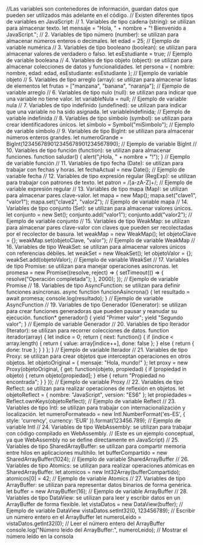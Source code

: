 //Las variables son contenedores de información, guardan datos que pueden ser utilizados más adelante en el código.
// Existen diferentes tipos de variables en JavaScript:
// 1. Variables de tipo cadena (string): se utilizan para almacenar texto.
let mensaje = "Hola, " + nombre + "! Bienvenido a JavaScript.";
// 2. Variables de tipo número (number): se utilizan para almacenar números enteros o decimales.
let edad = 25; // Ejemplo de variable numérica
// 3. Variables de tipo booleano (boolean): se utilizan para almacenar valores de verdadero o falso.
let esEstudiante = true; // Ejemplo de variable booleana
// 4. Variables de tipo objeto (object): se utilizan para almacenar colecciones de datos y funcionalidades.
let persona = {
    nombre: nombre,
    edad: edad,
    esEstudiante: esEstudiante
}; // Ejemplo de variable objeto
// 5. Variables de tipo arreglo (array): se utilizan para almacenar listas de elementos
let frutas = ["manzana", "banana", "naranja"]; // Ejemplo de variable arreglo
// 6. Variables de tipo nulo (null): se utilizan para indicar que una variable no tiene valor.
let variableNula = null; // Ejemplo de variable nula
// 7. Variables de tipo indefinido (undefined): se utilizan para indicar que una variable no ha sido asignada.
let variableIndefinida; // Ejemplo de variable indefinida
// 8. Variables de tipo símbolo (symbol): se utilizan para crear identificadores únicos.
let simbolo = Symbol("miSimbolo"); // Ejemplo de variable símbolo
// 9. Variables de tipo BigInt: se utilizan para almacenar números enteros grandes.
let numeroGrande = BigInt(123456789012345678901234567890); // Ejemplo de variable BigInt
// 10. Variables de tipo función (function): se utilizan para almacenar funciones.
function saludar() {
    alert("¡Hola, " + nombre + "!");
} // Ejemplo de variable función
// 11. Variables de tipo fecha (Date): se utilizan para trabajar con fechas y horas.
let fechaActual = new Date(); // Ejemplo de variable fecha
// 12. Variables de tipo expresión regular (RegExp): se utilizan para trabajar con patrones de texto.
let patron = /[a-zA-Z]+/; // Ejemplo de variable expresión regular
// 13. Variables de tipo mapa (Map): se utilizan para almacenar pares clave-valor.
let mapa = new Map();
mapa.set("clave1", "valor1");
mapa.set("clave2", "valor2"); // Ejemplo de variable mapa
// 14. Variables de tipo conjunto (Set): se utilizan para almacenar valores únicos.
let conjunto = new Set();
conjunto.add("valor1");
conjunto.add("valor2"); // Ejemplo de variable conjunto
// 15. Variables de tipo WeakMap: se utilizan para almacenar pares clave-valor con claves que pueden ser recolectadas por el recolector de basura.
let weakMap = new WeakMap();
let objetoClave = {};
weakMap.set(objetoClave, "valor"); // Ejemplo de variable WeakMap
// 16. Variables de tipo WeakSet: se utilizan para almacenar valores únicos con referencias débiles.
let weakSet = new WeakSet();
let objetoValor = {};
weakSet.add(objetoValor); // Ejemplo de variable WeakSet
// 17. Variables de tipo Promise: se utilizan para manejar operaciones asíncronas.
let promesa = new Promise((resolve, reject) => {
    setTimeout(() => {
        resolve("Operación completada");
    }, 2000);
}); // Ejemplo de variable Promise
// 18. Variables de tipo AsyncFunction: se utilizan para definir funciones asíncronas.
async function funcionAsincrona() {
    let resultado = await promesa;
    console.log(resultado);
} // Ejemplo de variable AsyncFunction
// 19. Variables de tipo Generador (Generator): se utilizan para crear funciones generadoras que pueden pausar y reanudar su ejecución.
function* generador() {
    yield "Primer valor";
    yield "Segundo valor";
} // Ejemplo de variable Generador
// 20. Variables de tipo Iterador (Iterator): se utilizan para recorrer colecciones de datos.
function iterador(array) {
    let indice = 0;
    return {
        next: function() {
            if (indice < array.length) {
                return { value: array[indice++], done: false };
            } else {
                return { done: true };
            }
        }
    };
} // Ejemplo de variable Iterador
// 21. Variables de tipo Proxy: se utilizan para crear objetos que interceptan operaciones en otros objetos.
let objetoOriginal = {
    mensaje: "Hola, mundo!"
};
let proxy = new Proxy(objetoOriginal, {
    get: function(objeto, propiedad) {
        if (propiedad in objeto) {
            return objeto[propiedad];
        } else {
            return "Propiedad no encontrada";
        }
    }
}); // Ejemplo de variable Proxy
// 22. Variables de tipo Reflect: se utilizan para realizar operaciones de reflexión en objetos.
let objetoReflect = {
    nombre: "JavaScript",
    version: "ES6"
};
let propiedades = Reflect.ownKeys(objetoReflect); // Ejemplo de variable Reflect
// 23. Variables de tipo Intl: se utilizan para trabajar con internacionalización y localización.
let numeroFormateado = new Intl.NumberFormat('es-ES', {
    style: 'currency',
    currency: 'EUR'
}).format(123456.789); // Ejemplo de variable Intl
// 24. Variables de tipo WebAssembly: se utilizan para trabajar con código compilado en WebAssembly.
// (Este es un ejemplo conceptual, ya que WebAssembly no se define directamente en JavaScript)
// 25. Variables de tipo SharedArrayBuffer: se utilizan para compartir memoria entre hilos en aplicaciones multihilo.
let bufferCompartido = new SharedArrayBuffer(1024); // Ejemplo de variable SharedArrayBuffer
// 26. Variables de tipo Atomics: se utilizan para realizar operaciones atómicas en SharedArrayBuffer.
let atomicos = new Int32Array(bufferCompartido);
atomicos[0] = 42; // Ejemplo de variable Atomics
// 27. Variables de tipo ArrayBuffer: se utilizan para representar datos binarios de forma genérica.
let buffer = new ArrayBuffer(16); // Ejemplo de variable ArrayBuffer
// 28. Variables de tipo DataView: se utilizan para leer y escribir datos en un ArrayBuffer de forma flexible.
let vistaDatos = new DataView(buffer);
// Ejemplo de variable DataView
vistaDatos.setInt32(0, 123456789); // Escribir un número entero en el ArrayBuffer
let numeroLeido = vistaDatos.getInt32(0); // Leer el número entero del ArrayBuffer
console.log("Número leído del ArrayBuffer:", numeroLeido); // Mostrar el número leído en la consola

